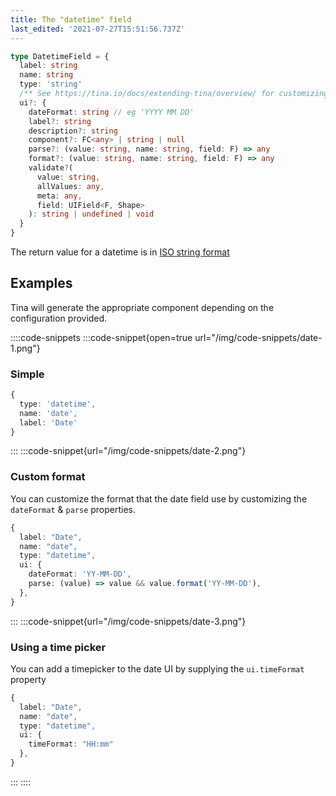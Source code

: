 ```yaml
---
title: The "datetime" field
last_edited: '2021-07-27T15:51:56.737Z'
---
```


```ts
type DatetimeField = {
  label: string
  name: string
  type: 'string'
  /** See https://tina.io/docs/extending-tina/overview/ for customizing the UI **/
  ui?: {
    dateFormat: string // eg 'YYYY MM DD'
    label?: string
    description?: string
    component?: FC<any> | string | null
    parse?: (value: string, name: string, field: F) => any
    format?: (value: string, name: string, field: F) => any
    validate?(
      value: string,
      allValues: any,
      meta: any,
      field: UIField<F, Shape>
    ): string | undefined | void
  }
}
```

The return value for a datetime is in [ISO string format](https://developer.mozilla.org/en-US/docs/Web/JavaScript/Reference/Global_Objects/Date/toISOString)

## Examples

Tina will generate the appropriate component depending on the
configuration provided.

::::code-snippets
:::code-snippet{open=true url="/img/code-snippets/date-1.png"}

### Simple

```ts
{
  type: 'datetime',
  name: 'date',
  label: 'Date'
}
```

:::
:::code-snippet{url="/img/code-snippets/date-2.png"}

### Custom format

You can customize the format that the date field use by customizing the `dateFormat` & `parse` properties.

```ts
{
  label: "Date",
  name: "date",
  type: "datetime",
  ui: {
    dateFormat: 'YY-MM-DD',
    parse: (value) => value && value.format('YY-MM-DD'),
  },
}
```

:::
:::code-snippet{url="/img/code-snippets/date-3.png"}

### Using a time picker

You can add a timepicker to the date UI by supplying the `ui.timeFormat` property

```ts
{
  label: "Date",
  name: "date",
  type: "datetime",
  ui: {
    timeFormat: "HH:mm"
  },
}
```

:::
::::
